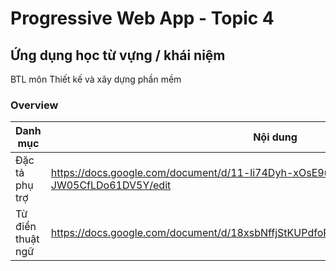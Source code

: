 # Progressive Web App - Topic 4

## Ứng dụng học từ vựng / khái niệm

BTL môn Thiết kế và xây dựng phần mềm

### Overview

Danh mục | Nội dung
-------- | --------
Đặc tả phụ trợ | <https://docs.google.com/document/d/11-li74Dyh-xOsE9u7tyl9Vc-Ool-JW05CfLDo61DV5Y/edit>
Từ điển thuật ngữ | <https://docs.google.com/document/d/18xsbNffjStKUPdfoPkUiaSQmIIrJNiVhWKucR6lyR08/edit>
